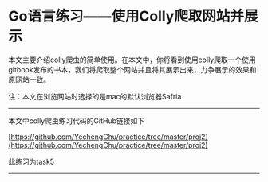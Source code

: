 # Go语言练习——使用Colly爬取网站并展示

本文主要介绍colly爬虫的简单使用。在本文中，你将看到使用colly爬取一个使用gitbook发布的书本，我们将爬取整个网站并且将其展示出来，力争展示的效果和原网站一致。

注：本文在浏览网站时选择的是mac的默认浏览器Safria

  

---

本文中colly爬虫练习代码的GitHub链接如下

[https://github.com/YechengChu/practice/tree/master/proj2](https://github.com/YechengChu/practice/tree/master/proj2)

此练习为task5

---

